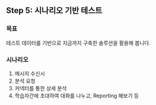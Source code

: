 ## Step 5: 시나리오 기반 테스트

### 목표
테스트 데이터를 기반으로 지금까지 구축한 솔루션을 활용해 봅니다.

### 시나리오
1. 메시지 수신시
2. 분석 요청
3. 커넥터를 통한 상세 분석
4. 학습자간에 초대하여 대화를 나누고, Reporting 해보기 등 
